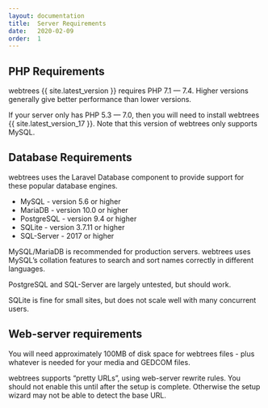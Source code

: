 ```yaml
---
layout: documentation
title:  Server Requirements
date:   2020-02-09
order:  1
---
```


## PHP Requirements

webtrees {{ site.latest_version }} requires PHP 7.1 — 7.4.  Higher
versions generally give better performance than lower versions.

If your server only has PHP 5.3 — 7.0, then you will need to install
webtrees {{ site.latest_version_17 }}.
Note that this version of webtrees only supports MySQL.

## Database Requirements

webtrees uses the Laravel Database component to provide support for these
popular database engines.

* MySQL - version 5.6 or higher
* MariaDB - version 10.0 or higher
* PostgreSQL - version 9.4 or higher
* SQLite - version 3.7.11 or higher
* SQL-Server - 2017 or higher

MySQL/MariaDB is recommended for production servers.
webtrees uses MySQL’s collation features to search and sort names correctly
in different languages.

PostgreSQL and SQL-Server are largely untested, but should work.

SQLite is fine for small sites, but does not scale well with many concurrent users.

## Web-server requirements

You will need approximately 100MB of disk space for webtrees files - plus whatever
is needed for your media and GEDCOM files.

webtrees supports “pretty URLs”, using web-server rewrite rules.
You should not enable this until after the setup is complete.
Otherwise the setup wizard may not be able to detect the base URL.
